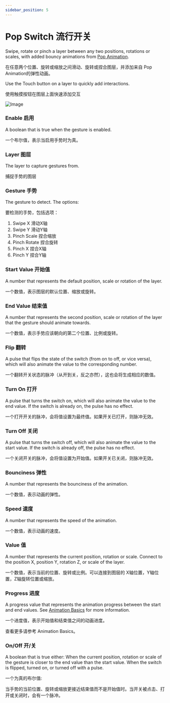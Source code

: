 ```yaml
---
sidebar_position: 5
---
```


# Pop Switch 流行开关

Swipe, rotate or pinch a layer between any two positions, rotations or scales, with added bouncy animations from [Pop Animation](./../Animation/Pop%20Animation.md).

在任意两个位置、旋转或缩放之间滑动、旋转或捏合图层，并添加来自 Pop Animation的弹性动画。

Use the Touch button on a layer to quickly add interactions.

使用触摸按钮在图层上面快速添加交互

![Image](@site/static/img/docs/Interaction/pop-switch.png)

### Enable 启用

A boolean that is true when the gesture is enabled.

一个布尔值，表示当启用手势时为真。

### Layer 图层

The layer to capture gestures from.

捕捉手势的图层

### Gesture 手势

The gesture to detect. The options:

要检测的手势，包括选项：

1. Swipe X 滑动X轴
2. Swipe Y 滑动Y轴
3. Pinch Scale 捏合缩放
4. Pinch Rotate 捏合旋转
5. Pinch X 捏合X轴
6. Pinch Y 捏合Y轴

### Start Value 开始值

A number that represents the default position, scale or rotation of the layer.

一个数值，表示图层的默认位置、缩放或旋转。

### End Value 结束值

A number that represents the second position, scale or rotation of the layer that the gesture should animate towards.

一个数值，表示手势应该朝向的第二个位置、比例或旋转。

### Flip 翻转

A pulse that flips the state of the switch (from on to off, or vice versa), which will also animate the value to the corresponding number.

一个翻转开关状态的脉冲（从开到关，反之亦然），这也会将生成相应的数值。

### Turn On 打开

A pulse that turns the switch on, which will also animate the value to the end value. If the switch is already on, the pulse has no effect.

一个打开开关的脉冲，会将值设置为最终值。如果开关已打开，则脉冲无效。

### Turn Off 关闭

A pulse that turns the switch off, which will also animate the value to the start value. If the switch is already off, the pulse has no effect.

一个关闭开关的脉冲，会将值设置为开始值。如果开关已关闭，则脉冲无效。

### Bounciness 弹性

A number that represents the bounciness of the animation.

一个数值，表示动画的弹性。

### Speed 速度

A number that represents the speed of the animation.

一个数值，表示动画的速度。

### Value 值

A number that represents the current position, rotation or scale. Connect to the position X, position Y, rotation Z, or scale of the layer.

一个数值，表示当前的位置、旋转或比例。可以连接到图层的 X轴位置，Y轴位置，Z轴旋转位置或缩放。

### Progress 进度

A progress value that represents the animation progress between the start and end values. See [Animation Basics](./../PatchEditor/Animations.md) for more information.

一个进度值，表示开始值和结束值之间的动画进度。

查看更多请参考 Animation Basics。

### On/Off 开/关

A boolean that is true either: When the current position, rotation or scale of the gesture is closer to the end value than the start value. When the switch is flipped, turned on, or turned off with a pulse.

一个为真的布尔值:

当手势的当前位置、旋转或缩放更接近结束值而不是开始值时。当开关被点击、打开或关闭时，会有一个脉冲。

